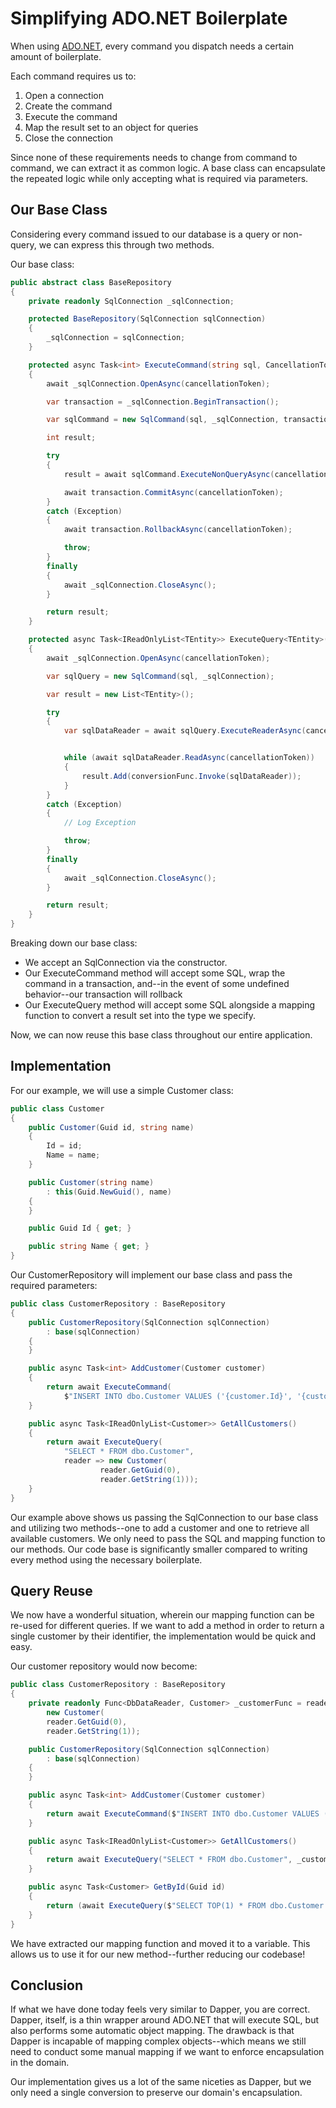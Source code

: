 # Simplifying ADO.NET Boilerplate

When using [ADO.NET](https://docs.microsoft.com/en-us/dotnet/framework/data/adonet/ado-net-overview), every command you dispatch needs a certain amount of boilerplate.

Each command requires us to:

1. Open a connection
2. Create the command
3. Execute the command
4. Map the result set to an object for queries
5. Close the connection

Since none of these requirements needs to change from command to command, we can extract it as common logic. A base class can encapsulate the repeated logic while only accepting what is required via parameters.

## Our Base Class

Considering every command issued to our database is a query or non-query, we can express this through two methods.

Our base class:

```csharp
public abstract class BaseRepository
{
    private readonly SqlConnection _sqlConnection;

    protected BaseRepository(SqlConnection sqlConnection)
    {
        _sqlConnection = sqlConnection;
    }

    protected async Task<int> ExecuteCommand(string sql, CancellationToken cancellationToken = default)
    {
        await _sqlConnection.OpenAsync(cancellationToken);

        var transaction = _sqlConnection.BeginTransaction();

        var sqlCommand = new SqlCommand(sql, _sqlConnection, transaction);

        int result;

        try
        {
            result = await sqlCommand.ExecuteNonQueryAsync(cancellationToken);

            await transaction.CommitAsync(cancellationToken);
        }
        catch (Exception)
        {
            await transaction.RollbackAsync(cancellationToken);

            throw;
        }
        finally
        {
            await _sqlConnection.CloseAsync();
        }

        return result;
    }

    protected async Task<IReadOnlyList<TEntity>> ExecuteQuery<TEntity>(string sql, Func<SqlDataReader, TEntity> conversionFunc, CancellationToken cancellationToken = default)
    {
        await _sqlConnection.OpenAsync(cancellationToken);

        var sqlQuery = new SqlCommand(sql, _sqlConnection);

        var result = new List<TEntity>();

        try
        {
            var sqlDataReader = await sqlQuery.ExecuteReaderAsync(cancellationToken);


            while (await sqlDataReader.ReadAsync(cancellationToken))
            {
                result.Add(conversionFunc.Invoke(sqlDataReader));
            }
        }
        catch (Exception)
        {
            // Log Exception

            throw;
        }
        finally
        {
            await _sqlConnection.CloseAsync();
        }

        return result;
    }
}
```

Breaking down our base class:

* We accept an SqlConnection via the constructor.
* Our ExecuteCommand method will accept some SQL, wrap the command in a transaction, and--in the event of some undefined behavior--our transaction will rollback
* Our ExecuteQuery method will accept some SQL alongside a mapping function to convert a result set into the type we specify.

Now, we can now reuse this base class throughout our entire application.

## Implementation

For our example, we will use a simple Customer class:

```csharp
public class Customer
{
    public Customer(Guid id, string name)
    {
        Id = id;
        Name = name;
    }

    public Customer(string name)
        : this(Guid.NewGuid(), name)
    {
    }

    public Guid Id { get; }

    public string Name { get; }
}
```

Our CustomerRepository will implement our base class and pass the required parameters:

```csharp
public class CustomerRepository : BaseRepository
{
    public CustomerRepository(SqlConnection sqlConnection)
        : base(sqlConnection)
    {
    }

    public async Task<int> AddCustomer(Customer customer)
    {
        return await ExecuteCommand(
            $"INSERT INTO dbo.Customer VALUES ('{customer.Id}', '{customer.Name}')");
    }

    public async Task<IReadOnlyList<Customer>> GetAllCustomers()
    {
        return await ExecuteQuery(
            "SELECT * FROM dbo.Customer",
            reader => new Customer(
                    reader.GetGuid(0), 
                    reader.GetString(1)));
    }
}
```

Our example above shows us passing the SqlConnection to our base class and utilizing two methods--one to add a customer and one to retrieve all available customers. We only need to pass the SQL and mapping function to our methods. Our code base is significantly smaller compared to writing every method using the necessary boilerplate.

## Query Reuse

We now have a wonderful situation, wherein our mapping function can be re-used for different queries. If we want to add a method in order to return a single customer by their identifier, the implementation would be quick and easy.

Our customer repository would now become:

```csharp
public class CustomerRepository : BaseRepository
{
    private readonly Func<DbDataReader, Customer> _customerFunc = reader => 
        new Customer(
        reader.GetGuid(0),
        reader.GetString(1));

    public CustomerRepository(SqlConnection sqlConnection)
        : base(sqlConnection)
    {
    }

    public async Task<int> AddCustomer(Customer customer)
    {
        return await ExecuteCommand($"INSERT INTO dbo.Customer VALUES ('{customer.Id}', '{customer.Name}')");
    }

    public async Task<IReadOnlyList<Customer>> GetAllCustomers()
    {
        return await ExecuteQuery("SELECT * FROM dbo.Customer", _customerFunc);
    }

    public async Task<Customer> GetById(Guid id)
    {
        return (await ExecuteQuery($"SELECT TOP(1) * FROM dbo.Customer WHERE Id='{id}'", _customerFunc)).First();
    }
}
```

We have extracted our mapping function and moved it to a variable. This allows us to use it for our new method--further reducing our codebase!

## Conclusion

If what we have done today feels very similar to Dapper, you are correct. Dapper, itself, is a thin wrapper around ADO.NET that will execute SQL, but also performs some automatic object mapping. The drawback is that Dapper is incapable of mapping complex objects--which means we still need to conduct some manual mapping if we want to enforce encapsulation in the domain.

Our implementation gives us a lot of the same niceties as Dapper, but we only need a single conversion to preserve our domain's encapsulation.
